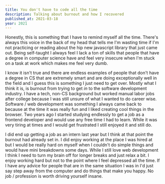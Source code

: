 ```yaml
---
title: You don't have to code all the time
description: Talking about burnout and how I recovered
published_at: 2021-03-18
year: 2021
---
```


Honestly, this is something that I have to remind myself all the time. There's always this voice in the back of my head that tells me I'm wasting time if I'm not practicing or reading about the hip new javascript library that just came out. Being self-taught I always feel I lack a ton of skills that people that have a degree in computer science have and feel very insecure when I'm stuck on a task at work which makes me feel very dumb.

I know it isn't true and there are endless examples of people that don't have a degree in CS that are extremely smart and are doing exceptionally well in the field and I guess this is something I just need to get over. Mostly what I think it is, is burnout from trying to get _in_ to the software development industry. I have a tech, non-CS background but worked manual labor jobs after college because I was still unsure of what I wanted to do career wise. Software / web development was something I always came back to because at the time it was really fun and I liked creating cool things in the browser. Two years ago I started studying endlessly to get a job as a frontend developer and would use any free time I had to learn. While it was very tiring at times and I would get frustrated I still enjoyed it and still do.

I did end up getting a job as an intern last year but I think at that point the burnout had already set in. I did enjoy working at the place I was hired at but I would be really hard on myself when I couldn't do simple things and would have mini breakdowns some days. While I still love web development I think I need to turn my brain off for longer breaks and just relax a bit. I enjoy working hard but not to the point where I feel depressed all the time. If I have any advice for people that are in the same situation I was in I'd just say step away from the computer and do things that make you happy. No job / profession is worth driving yourself insane.
